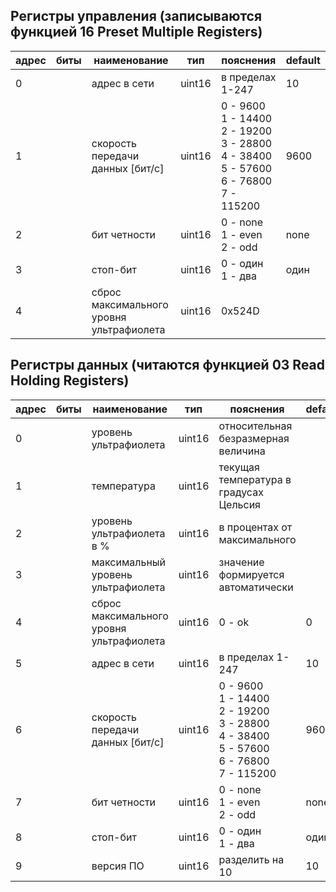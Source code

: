 
## Регистры управления (записываются функцией 16 Preset Multiple Registers)
|адрес|биты|наименование|тип|пояснения|default
|---|---|---|---|---|---|
0||адрес в сети|uint16|в пределах 1-247|10
1||скорость передачи данных [бит/с]|uint16|0 - 9600<br> 1 - 14400<br> 2 - 19200<br> 3 - 28800<br>4 - 38400<br>5 - 57600<br>6 - 76800<br>7 - 115200|9600
2||бит четности|uint16|0 - none<br> 1 - even<br> 2 - odd|none
3||стоп-бит|uint16|0 - один<br> 1 - два|один
4||сброс максимального уровня ультрафиолета|uint16|0x524D|


## Регистры данных (читаются функцией 03 Read Holding Registers)
|адрес|биты|наименование|тип|пояснения|default
|---|---|---|---|---|---|
0||уровень ультрафиолета|uint16|относительная безразмерная величина|
1||температура|uint16|текущая температура в градусах Цельсия|
2||уровень ультрафиолета в %|uint16|в процентах от максимального|
3||максимальный уровень ультрафиолета|uint16| значение формируется автоматически
4||сброс максимального уровня ультрафиолета|uint16|0 - ok|0
5||адрес в сети|uint16|в пределах 1-247|10
6||скорость передачи данных [бит/с]|uint16|0 - 9600<br> 1 - 14400<br> 2 - 19200<br> 3 - 28800<br>4 - 38400<br>5 - 57600<br>6 - 76800<br>7 - 115200|9600
7||бит четности|uint16|0 - none<br> 1 - even<br> 2 - odd|none
8||стоп-бит|uint16|0 - один<br> 1 - два|один
9||версия ПО|uint16|разделить на 10|10